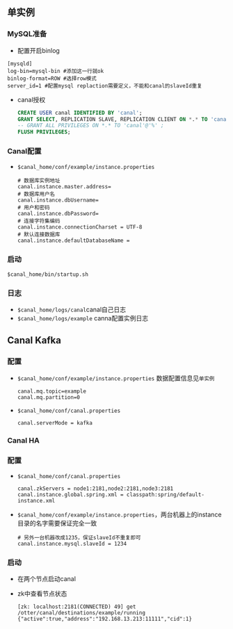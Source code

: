 ## 单实例

### MySQL准备

* 配置开启binlog

```shell
[mysqld]
log-bin=mysql-bin #添加这一行就ok
binlog-format=ROW #选择row模式
server_id=1 #配置mysql replaction需要定义，不能和canal的slaveId重复
```

* canal授权

  ```sql
  CREATE USER canal IDENTIFIED BY 'canal';  
  GRANT SELECT, REPLICATION SLAVE, REPLICATION CLIENT ON *.* TO 'canal'@'%';
  -- GRANT ALL PRIVILEGES ON *.* TO 'canal'@'%' ;
  FLUSH PRIVILEGES;
  ```

### Canal配置

* `$canal_home/conf/example/instance.properties`

  ```properties
  # 数据库实例地址
  canal.instance.master.address=
  # 数据库用户名
  canal.instance.dbUsername=
  # 用户和密码
  canal.instance.dbPassword=
  # 连接字符集编码
  canal.instance.connectionCharset = UTF-8
  # 默认连接数据库
  canal.instance.defaultDatabaseName = 
  ```

### 启动

```shell
$canal_home/bin/startup.sh
```

### 日志

* `$canal_home/logs/canal`canal自己日志
* `$canal_home/logs/example` canna配置实例日志

## Canal Kafka

### 配置

* `$canal_home/conf/example/instance.properties` 数据配置信息见`单实例`

  ```properties
  canal.mq.topic=example
  canal.mq.partition=0
  ```

* `$canal_home/conf/canal.properties`

  ```properties
  canal.serverMode = kafka
  ```

###  Canal HA

### 配置

* `$canal_home/conf/canal.properties`

  ```properties
  canal.zkServers = node1:2181,node2:2181,node3:2181
  canal.instance.global.spring.xml = classpath:spring/default-instance.xml
  ```

* `$canal_home/conf/example/instance.properties`，两台机器上的instance目录的名字需要保证完全一致

  ```properties
  # 另外一台机器改成1235，保证slaveId不重复即可
  canal.instance.mysql.slaveId = 1234 
  ```

### 启动

* 在两个节点启动canal

* zk中查看节点状态

  ```shell
  [zk: localhost:2181(CONNECTED) 49] get /otter/canal/destinations/example/running
  {"active":true,"address":"192.168.13.213:11111","cid":1}
  ```

  
